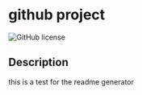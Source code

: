 # github project
  ![GitHub license](https://img.shields.io/badge/license-MIT-blue.svg)

  ## Description

  this is a test for the readme generator
  
